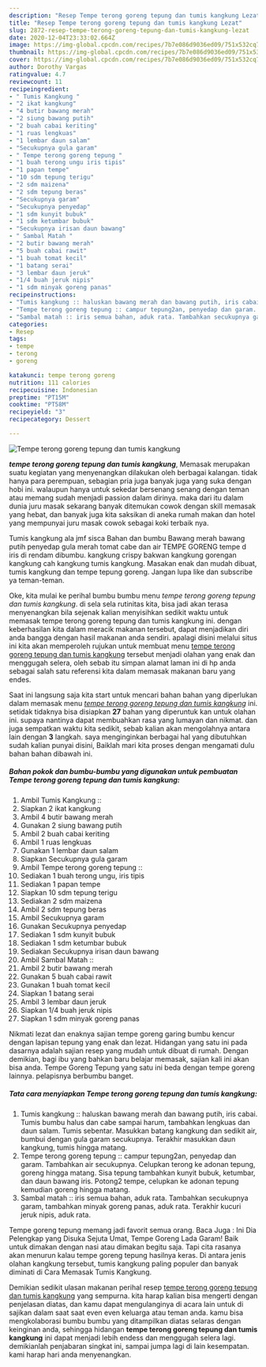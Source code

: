 ```yaml
---
description: "Resep Tempe terong goreng tepung dan tumis kangkung Lezat"
title: "Resep Tempe terong goreng tepung dan tumis kangkung Lezat"
slug: 2872-resep-tempe-terong-goreng-tepung-dan-tumis-kangkung-lezat
date: 2020-12-04T23:33:02.664Z
image: https://img-global.cpcdn.com/recipes/7b7e086d9036ed09/751x532cq70/tempe-terong-goreng-tepung-dan-tumis-kangkung-foto-resep-utama.jpg
thumbnail: https://img-global.cpcdn.com/recipes/7b7e086d9036ed09/751x532cq70/tempe-terong-goreng-tepung-dan-tumis-kangkung-foto-resep-utama.jpg
cover: https://img-global.cpcdn.com/recipes/7b7e086d9036ed09/751x532cq70/tempe-terong-goreng-tepung-dan-tumis-kangkung-foto-resep-utama.jpg
author: Dorothy Vargas
ratingvalue: 4.7
reviewcount: 11
recipeingredient:
- " Tumis Kangkung "
- "2 ikat kangkung"
- "4 butir bawang merah"
- "2 siung bawang putih"
- "2 buah cabai keriting"
- "1 ruas lengkuas"
- "1 lembar daun salam"
- "Secukupnya gula garam"
- " Tempe terong goreng tepung "
- "1 buah terong ungu iris tipis"
- "1 papan tempe"
- "10 sdm tepung terigu"
- "2 sdm maizena"
- "2 sdm tepung beras"
- "Secukupnya garam"
- "Secukupnya penyedap"
- "1 sdm kunyit bubuk"
- "1 sdm ketumbar bubuk"
- "Secukupnya irisan daun bawang"
- " Sambal Matah "
- "2 butir bawang merah"
- "5 buah cabai rawit"
- "1 buah tomat kecil"
- "1 batang serai"
- "3 lembar daun jeruk"
- "1/4 buah jeruk nipis"
- "1 sdm minyak goreng panas"
recipeinstructions:
- "Tumis kangkung :: haluskan bawang merah dan bawang putih, iris cabai. Tumis bumbu halus dan cabe sampai harum, tambahkan lengkuas dan daun salam. Tumis sebentar. Masukkan batang kangkung dan sedikit air, bumbui dengan gula garam secukupnya. Terakhir masukkan daun kangkung, tumis hingga matang."
- "Tempe terong goreng tepung :: campur tepung2an, penyedap dan garam. Tambahkan air secukupnya. Celupkan terong ke adonan tepung, goreng hingga matang. Sisa tepung tambahkan kunyit bubuk, ketumbar, dan daun bawang iris. Potong2 tempe, celupkan ke adonan tepung kemudian goreng hingga matang."
- "Sambal matah :: iris semua bahan, aduk rata. Tambahkan secukupnya garam, tambahkan minyak goreng panas, aduk rata. Terakhir kucuri jeruk nipis, aduk rata."
categories:
- Resep
tags:
- tempe
- terong
- goreng

katakunci: tempe terong goreng 
nutrition: 111 calories
recipecuisine: Indonesian
preptime: "PT15M"
cooktime: "PT58M"
recipeyield: "3"
recipecategory: Dessert

---
```



![Tempe terong goreng tepung dan tumis kangkung](https://img-global.cpcdn.com/recipes/7b7e086d9036ed09/751x532cq70/tempe-terong-goreng-tepung-dan-tumis-kangkung-foto-resep-utama.jpg)

<b><i>tempe terong goreng tepung dan tumis kangkung</i></b>, Memasak merupakan suatu kegiatan yang menyenangkan dilakukan oleh berbagai kalangan. tidak hanya para perempuan, sebagian pria juga banyak juga yang suka dengan hobi ini. walaupun hanya untuk sekedar bersenang senang dengan teman atau memang sudah menjadi passion dalam dirinya. maka dari itu dalam dunia juru masak sekarang banyak ditemukan cowok dengan skill memasak yang hebat, dan banyak juga kita saksikan di aneka rumah makan dan hotel yang mempunyai juru masak cowok sebagai koki terbaik nya.

Tumis kangkung ala jmf sisca Bahan dan bumbu Bawang merah bawang putih penyedap gula merah tomat cabe dan air TEMPE GORENG tempe d iris di rendam dibumbu. kangkung crispy bakwan kangkung gorengan kangkung cah kangkung tumis kangkung. Masakan enak dan mudah dibuat, tumis kangkung dan tempe tepung goreng. Jangan lupa like dan subscribe ya teman-teman.

Oke, kita mulai ke perihal bumbu bumbu menu <i>tempe terong goreng tepung dan tumis kangkung</i>. di sela sela rutinitas kita, bisa jadi akan terasa menyenangkan bila sejenak kalian menyisihkan sedikit waktu untuk memasak tempe terong goreng tepung dan tumis kangkung ini. dengan keberhasilan kita dalam meracik makanan tersebut, dapat menjadikan diri anda bangga dengan hasil makanan anda sendiri. apalagi disini melalui situs ini kita akan memperoleh rujukan untuk membuat menu <u>tempe terong goreng tepung dan tumis kangkung</u> tersebut menjadi olahan yang enak dan menggugah selera, oleh sebab itu simpan alamat laman ini di hp anda sebagai salah satu referensi kita dalam memasak makanan baru yang endes.


Saat ini langsung saja kita start untuk mencari bahan bahan yang diperlukan dalam memasak menu <u><i>tempe terong goreng tepung dan tumis kangkung</i></u> ini. setidak tidaknya bisa disiapkan <b>27</b> bahan yang diperuntuk kan untuk olahan ini. supaya nantinya dapat membuahkan rasa yang lumayan dan nikmat. dan juga sempatkan waktu kita sedikit, sebab kalian akan mengolahnya antara lain dengan <b>3</b> langkah. saya menginginkan berbagai hal yang dibutuhkan sudah kalian punyai disini, Baiklah mari kita proses dengan mengamati dulu bahan bahan dibawah ini.

<!--inarticleads1-->

##### Bahan pokok dan bumbu-bumbu yang digunakan untuk pembuatan Tempe terong goreng tepung dan tumis kangkung:

1. Ambil  Tumis Kangkung ::
1. Siapkan 2 ikat kangkung
1. Ambil 4 butir bawang merah
1. Gunakan 2 siung bawang putih
1. Ambil 2 buah cabai keriting
1. Ambil 1 ruas lengkuas
1. Gunakan 1 lembar daun salam
1. Siapkan Secukupnya gula garam
1. Ambil  Tempe terong goreng tepung ::
1. Sediakan 1 buah terong ungu, iris tipis
1. Sediakan 1 papan tempe
1. Siapkan 10 sdm tepung terigu
1. Sediakan 2 sdm maizena
1. Ambil 2 sdm tepung beras
1. Ambil Secukupnya garam
1. Gunakan Secukupnya penyedap
1. Sediakan 1 sdm kunyit bubuk
1. Sediakan 1 sdm ketumbar bubuk
1. Sediakan Secukupnya irisan daun bawang
1. Ambil  Sambal Matah ::
1. Ambil 2 butir bawang merah
1. Gunakan 5 buah cabai rawit
1. Gunakan 1 buah tomat kecil
1. Siapkan 1 batang serai
1. Ambil 3 lembar daun jeruk
1. Siapkan 1/4 buah jeruk nipis
1. Siapkan 1 sdm minyak goreng panas


Nikmati lezat dan enaknya sajian tempe goreng garing bumbu kencur dengan lapisan tepung yang enak dan lezat. Hidangan yang satu ini pada dasarnya adalah sajian resep yang mudah untuk dibuat di rumah. Dengan demikian, bagi ibu yang bahkan baru belajar memasak, sajian kali ini akan bisa anda. Tempe Goreng Tepung yang satu ini beda dengan tempe goreng lainnya. pelapisnya berbumbu banget. 

<!--inarticleads2-->

##### Tata cara menyiapkan Tempe terong goreng tepung dan tumis kangkung:

1. Tumis kangkung :: haluskan bawang merah dan bawang putih, iris cabai. Tumis bumbu halus dan cabe sampai harum, tambahkan lengkuas dan daun salam. Tumis sebentar. Masukkan batang kangkung dan sedikit air, bumbui dengan gula garam secukupnya. Terakhir masukkan daun kangkung, tumis hingga matang.
1. Tempe terong goreng tepung :: campur tepung2an, penyedap dan garam. Tambahkan air secukupnya. Celupkan terong ke adonan tepung, goreng hingga matang. Sisa tepung tambahkan kunyit bubuk, ketumbar, dan daun bawang iris. Potong2 tempe, celupkan ke adonan tepung kemudian goreng hingga matang.
1. Sambal matah :: iris semua bahan, aduk rata. Tambahkan secukupnya garam, tambahkan minyak goreng panas, aduk rata. Terakhir kucuri jeruk nipis, aduk rata.


Tempe goreng tepung memang jadi favorit semua orang. Baca Juga : Ini Dia Pelengkap yang Disuka Sejuta Umat, Tempe Goreng Lada Garam! Baik untuk dimakan dengan nasi atau dimakan begitu saja. Tapi cita rasanya akan menurun kalau tempe goreng tepung hasilnya keras. Di antara jenis olahan kangkung tersebut, tumis kangkung paling populer dan banyak diminati di Cara Memasak Tumis Kangkung. 

Demikian sedikit ulasan makanan perihal resep <u>tempe terong goreng tepung dan tumis kangkung</u> yang sempurna. kita harap kalian bisa mengerti dengan penjelasan diatas, dan kamu dapat mengulanginya di acara lain untuk di sajikan dalam saat saat even even keluarga atau teman anda. kamu bisa mengkolaborasi bumbu bumbu yang ditampilkan diatas selaras dengan keinginan anda, sehingga hidangan <b>tempe terong goreng tepung dan tumis kangkung</b> ini dapat menjadi lebih endess dan menggugah selera lagi. demikianlah penjabaran singkat ini, sampai jumpa lagi di lain kesempatan. kami harap hari anda menyenangkan.
